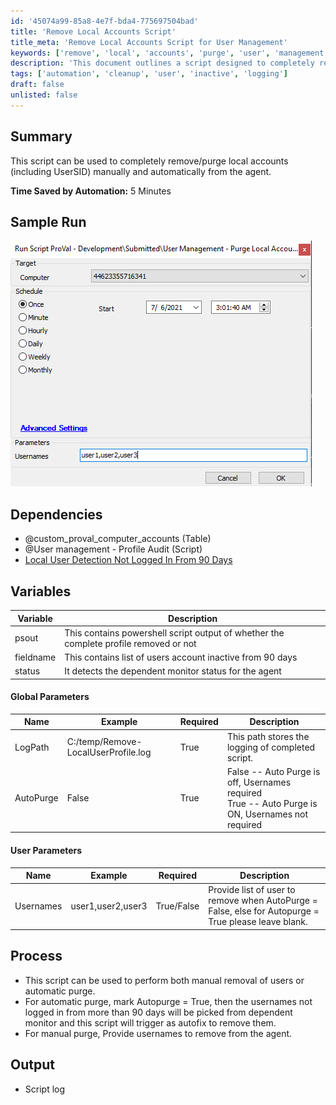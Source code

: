 ```yaml
---
id: '45074a99-85a8-4e7f-bda4-775697504bad'
title: 'Remove Local Accounts Script'
title_meta: 'Remove Local Accounts Script for User Management'
keywords: ['remove', 'local', 'accounts', 'purge', 'user', 'management']
description: 'This document outlines a script designed to completely remove and purge local accounts, including UserSID, from the agent. It can operate manually or automatically, depending on the configuration. The script saves approximately 5 minutes of time by automating the removal process for inactive accounts.'
tags: ['automation', 'cleanup', 'user', 'inactive', 'logging']
draft: false
unlisted: false
---
```

## Summary

This script can be used to completely remove/purge local accounts (including UserSID) manually and automatically from the agent.

**Time Saved by Automation:** 5 Minutes

## Sample Run

![Sample Run](../../../static/img/User-Management---Purge-Local-Account-and-Profile/image_1.png)

## Dependencies

- @custom_proval_computer_accounts (Table)
- @User management - Profile Audit (Script)
- [Local User Detection Not Logged In From 90 Days](https://proval.itglue.com/DOC-5078775-7819329)

## Variables

| Variable  | Description                                                                                          |
|-----------|------------------------------------------------------------------------------------------------------|
| psout     | This contains powershell script output of whether the complete profile removed or not              |
| fieldname | This contains list of users account inactive from 90 days                                           |
| status    | It detects the dependent monitor status for the agent                                               |

#### Global Parameters

| Name      | Example                               | Required | Description                                         |
|-----------|---------------------------------------|----------|-----------------------------------------------------|
| LogPath   | C:/temp/Remove-LocalUserProfile.log  | True     | This path stores the logging of completed script.   |
| AutoPurge | False                                 | True     | False -- Auto Purge is off, Usernames required<br>True -- Auto Purge is ON, Usernames not required |

#### User Parameters

| Name      | Example              | Required    | Description                                                                                      |
|-----------|----------------------|-------------|--------------------------------------------------------------------------------------------------|
| Usernames | user1,user2,user3   | True/False  | Provide list of user to remove when AutoPurge = False, else for Autopurge = True please leave blank. |

## Process

- This script can be used to perform both manual removal of users or automatic purge.
- For automatic purge, mark Autopurge = True, then the usernames not logged in from more than 90 days will be picked from dependent monitor and this script will trigger as autofix to remove them.
- For manual purge, Provide usernames to remove from the agent.

## Output

- Script log







